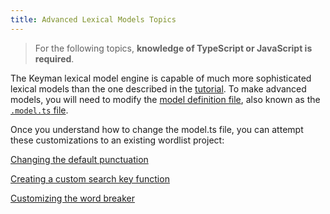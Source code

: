 ```yaml
---
title: Advanced Lexical Models Topics
---
```


> For the following topics, **knowledge of TypeScript or JavaScript is
required**.

The Keyman lexical model engine is capable of much more sophisticated
lexical models than the one described in the [tutorial](../tutorial). To
make advanced models, you will need to modify the [model definition
file](model-definition-file), also known as the [`.model.ts`
file](../../../reference/file-types/model-ts).

Once you understand how to change the model.ts file, you can attempt
these customizations to an existing wordlist project:

[Changing the default punctuation](punctuation)

[Creating a custom search key function](search-term-to-key)

[Customizing the word breaker](word-breaker)

